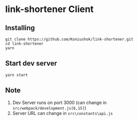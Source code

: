 # link-shortener Client
## Installing

```
git clone https://github.com/Koniushok/link-shortener.git
cd link-shortener
yarn
```
## Start dev server
```
yarn start
```
## Note
1. Dev Server runs on port 3000 (can change in  ```src/webpack/development.js[6,15]```)
2. Server URL can change in  ```src\constants\api.js```
